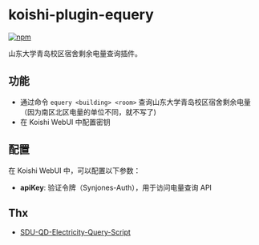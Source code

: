 # koishi-plugin-equery

[![npm](https://img.shields.io/npm/v/koishi-plugin-equery?style=flat-square)](https://www.npmjs.com/package/koishi-plugin-equery)

山东大学青岛校区宿舍剩余电量查询插件。

## 功能

-   通过命令 `equery <building> <room>` 查询山东大学青岛校区宿舍剩余电量（因为南区北区电量的单位不同，就不写了)
-   在 Koishi WebUI 中配置密钥

## 配置

在 Koishi WebUI 中，可以配置以下参数：

-   **apiKey**: 验证令牌（Synjones-Auth），用于访问电量查询 API

## Thx

-   [SDU-QD-Electricity-Query-Script](https://github.com/Dregen-Yor/SDU-QD-Electricity-Query-Script)
